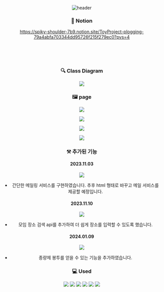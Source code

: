 <div align="center">
  
![header](https://capsule-render.vercel.app/api?type=transparent&color=auto&height=200&section=header&text=PloggingApplication&fontSize=70&animation=fadeIn&fontColor=13aa52)


### 🔗 Notion
https://spiky-shoulder-7b9.notion.site/ToyProject-plogging-79a4abfa703344dd95726f215f279ec0?pvs=4

<br/><br/><br/>

### 🔍 Class Diagram
<img src="https://velog.velcdn.com/images/hanj1yeon/post/1444d6c1-59ce-49e3-9539-2694af4664d3/image.png"/>


### 🖼️ page
![](https://velog.velcdn.com/images/hanj1yeon/post/238aab24-7469-4862-83d1-8205d9f3cdeb/image.gif)


![](https://velog.velcdn.com/images/hanj1yeon/post/4981dee9-c523-49c4-bea5-62dead08f38e/image.gif)

![](https://velog.velcdn.com/images/hanj1yeon/post/cbc3fa4f-6d87-4da8-be46-50d12f45c437/image.gif)

![](https://velog.velcdn.com/images/hanj1yeon/post/8e6b5b60-1f62-43dd-83e4-8ede91cbc82f/image.gif)

### ⚒️ 추가된 기능 

####  2023.11.03
![](https://velog.velcdn.com/images/hanj1yeon/post/2cf466a6-75b0-4fa5-8cfb-93194e8ee262/image.png)
- 간단한 메일링 서비스를 구현하였습니다. 추후 html 형태로 바꾸고 메일 서비스를 제공할 예정입니다.

#### 2023.11.10
![](https://velog.velcdn.com/images/hanj1yeon/post/73b0a7a0-65b7-4130-87b3-589aaa838dde/image.png)
- 모임 장소 검색 api를 추가하여 더 쉽게 장소를 입력할 수 있도록 했습니다.


#### 2024.01.09
![](https://velog.velcdn.com/images/hanj1yeon/post/b5057116-4db0-4a92-9493-0f31181c9291/image.gif)
- 종량제 봉투를 얻을 수 있는 기능을 추가하였습니다. 

### 💻 Used
<img src="https://img.shields.io/badge/SPRINGBOOT-6DB33F?style=for-the-badge&logo=springboot&logoColor=white"/>
<img src="https://img.shields.io/badge/JPA-000000?style=for-the-badge&logo=jpa&logoColor=white"/>
<img src="https://img.shields.io/badge/QUERYDSL-0099E5?style=for-the-badge&logo=querydsl&logoColor=white"/>
<img src="https://img.shields.io/badge/spring security-6DB33F?style=for-the-badge&logo=springsecurity&logoColor=white"/>
<img src="https://img.shields.io/badge/JWT-000000?style=for-the-badge&logo=jwt&logoColor=white"/>
<img src="https://img.shields.io/badge/MYSQL-4479A1?style=for-the-badge&logo=mysql&logoColor=white"/>
</div>

